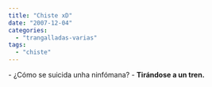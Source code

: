 ```yaml
---
title: "Chiste xD"
date: "2007-12-04"
categories: 
  - "trangalladas-varias"
tags: 
  - "chiste"
---
```


\- ¿Cómo se suicida unha ninfómana? - **Tirándose a un tren.**
